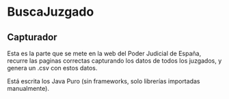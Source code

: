 # BuscaJuzgado

## Capturador

Esta es la parte que se mete en la web del Poder Judicial de España, recurre las paginas correctas capturando los datos de todos los juzgados, y genera un .csv con estos datos.

Está escrita los Java Puro (sin frameworks, solo librerías importadas manualmente).
